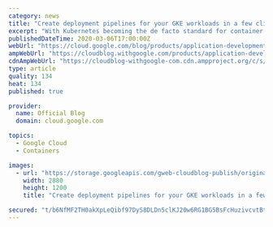 ```yaml
---
category: news
title: "Create deployment pipelines for your GKE workloads in a few clicks"
excerpt: "With Kubernetes becoming the de facto standard for container orchestration, many development teams are looking to build, test, and deploy code quickly in a frictionless manner to Kubernetes. Traditional continuous integration and continuous delivery (CI/CD) tools not designed for cloud-native environments"
publishedDateTime: 2020-03-06T17:00:00Z
webUrl: "https://cloud.google.com/blog/products/application-development/automated-deployment-pipelines-come-to-gke/"
ampWebUrl: "https://cloudblog.withgoogle.com/products/application-development/automated-deployment-pipelines-come-to-gke/amp/"
cdnAmpWebUrl: "https://cloudblog-withgoogle-com.cdn.ampproject.org/c/s/cloudblog.withgoogle.com/products/application-development/automated-deployment-pipelines-come-to-gke/amp/"
type: article
quality: 134
heat: 134
published: true

provider:
  name: Official Blog
  domain: cloud.google.com

topics:
  - Google Cloud
  - Containers

images:
  - url: "https://storage.googleapis.com/gweb-cloudblog-publish/original_images/GCP_AppDev.jpg"
    width: 2880
    height: 1200
    title: "Create deployment pipelines for your GKE workloads in a few clicks"

secured: "t/b6NfMF2TH0akXpLeQibf97DyS8DLDn5clKJ20w6RG1BG5BsFcHuzivcvtBtN3i17Xo+M7htXvJ7EpACIrVUAY9Z+MVN1ACWB7do6UQ3GdXgUydWVA9L3vfYN2zYBhZ7vcUrJwe2INajOyLuBIlqj6lknHDmclqx2cdnyZh9DjBxV74OeH8RQH1p/XkohpoFRjnf/bsTEBV++Wk1zz5KSFgPPo4KRHI3OTZa3z6ZfZEhf8JvAED8RahkIKVxDJh+V3Iiyu7NarqxdZSHbTTUDYcxOWUYezczesqn5QZpXQ89wHg/sEhc4xRd+W044TP1IyLPCLRIAVIa1uQK+8G3w==;csdp3dTYrz20kpQ3VV+0aQ=="
---
```


